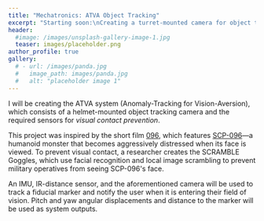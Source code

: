 ```yaml
---
title: "Mechatronics: ATVA Object Tracking"
excerpt: "Starting soon:\nCreating a turret-mounted camera for object tracking and pose estimation."
header:
  #image: /images/unsplash-gallery-image-1.jpg
  teaser: images/placeholder.png
author_profile: true
gallery:
  # - url: /images/panda.jpg
  #   image_path: images/panda.jpg
  #   alt: "placeholder image 1"
---
```


I will be creating the ATVA system (Anomaly-Tracking for Vision-Aversion), which consists of a helmet-mounted object tracking camera and the required sensors for *visual contact prevention*.

This project was inspired by the short film [096](https://www.youtube.com/watch?v=MEOZkf4imaM), which features [SCP-096](https://scp-wiki.wikidot.com/scp-096)—a humanoid monster that becomes aggressively distressed when its face is viewed. To prevent visual contact, a researcher creates the SCRAMBLE Goggles, which use facial recognition and local image scrambling to prevent military operatives from seeing SCP-096's face.

An IMU, IR-distance sensor, and the aforementioned camera will be used to track a fiducial marker and notify the user when it is entering their field of vision. Pitch and yaw angular displacements and distance to the marker will be used as system outputs.